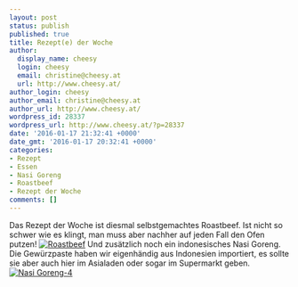 ```yaml
---
layout: post
status: publish
published: true
title: Rezept(e) der Woche
author:
  display_name: cheesy
  login: cheesy
  email: christine@cheesy.at
  url: http://www.cheesy.at/
author_login: cheesy
author_email: christine@cheesy.at
author_url: http://www.cheesy.at/
wordpress_id: 28337
wordpress_url: http://www.cheesy.at/?p=28337
date: '2016-01-17 21:32:41 +0000'
date_gmt: '2016-01-17 20:32:41 +0000'
categories:
- Rezept
- Essen
- Nasi Goreng
- Roastbeef
- Rezept der Woche
comments: []
---
```

Das Rezept der Woche ist diesmal selbstgemachtes Roastbeef. Ist nicht so schwer wie es klingt, man muss aber nachher auf jeden Fall den Ofen putzen!
[![Roastbeef](http://www.cheesy.at/wp-content/uploads/2010/12/roastbeef/Roastbeef.jpg)](http://www.cheesy.at/rezepte/vorspeisen/roastbeef/)
Und zusätzlich noch ein indonesisches Nasi Goreng. Die Gewürzpaste haben wir eigenhändig aus Indonesien importiert, es sollte sie aber auch hier im Asialaden oder sogar im Supermarkt geben.
[![Nasi Goreng-4](http://www.cheesy.at/wp-content/uploads/Nasi-Goreng-4.jpg)](http://www.cheesy.at/rezepte/hauptspeisen/fleisch/nasi-goreng/)
